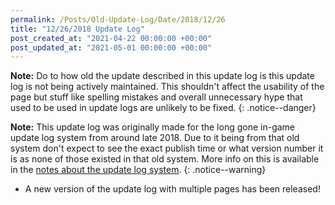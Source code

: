 ```yaml
---
permalink: /Posts/Old-Update-Log/Date/2018/12/26
title: "12/26/2018 Update Log"
post_created_at: "2021-04-22 00:00:00 +00:00"
post_updated_at: "2021-05-01 00:00:00 +00:00"
---
```


**Note:** Do to how old the update described in this update log is this update log is not being actively maintained. This shouldn't affect the usability of the page but stuff like spelling mistakes and overall unnecessary hype that used to be used in update logs are unlikely to be fixed.
{: .notice--danger}

**Note:** This update log was originally made for the long gone in-game update log system from around late 2018. Due to it being from that old system don't expect to see the exact publish time or what version number it is as none of those existed in that old system. More info on this is available in the [notes about the update log system](https://bobdevstudio.github.io/RBAP-Wiki/Posts/Update-Log-Notes).
{: .notice--warning}

* A new version of the update log with multiple pages has been released!